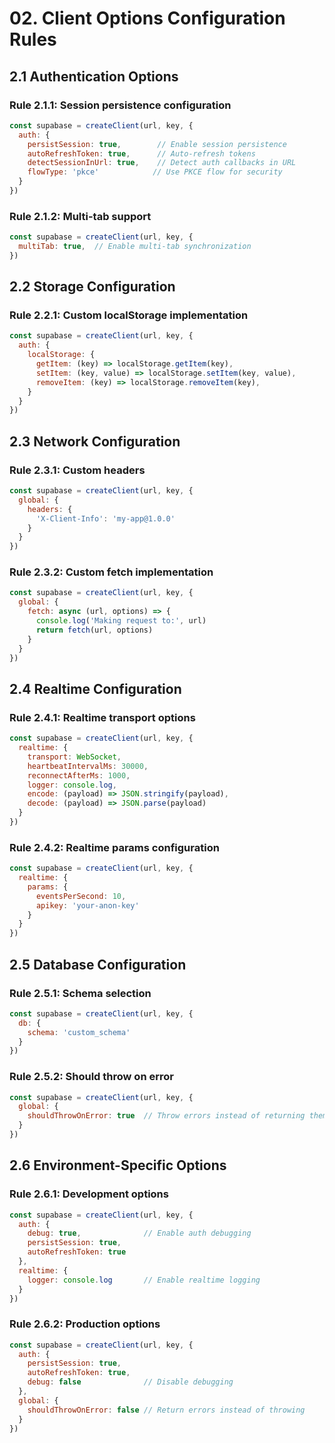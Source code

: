 # 02. Client Options Configuration Rules

## 2.1 Authentication Options

### Rule 2.1.1: Session persistence configuration
```javascript
const supabase = createClient(url, key, {
  auth: {
    persistSession: true,        // Enable session persistence
    autoRefreshToken: true,      // Auto-refresh tokens
    detectSessionInUrl: true,    // Detect auth callbacks in URL
    flowType: 'pkce'            // Use PKCE flow for security
  }
})
```

### Rule 2.1.2: Multi-tab support
```javascript
const supabase = createClient(url, key, {
  multiTab: true,  // Enable multi-tab synchronization
})
```

## 2.2 Storage Configuration

### Rule 2.2.1: Custom localStorage implementation
```javascript
const supabase = createClient(url, key, {
  auth: {
    localStorage: {
      getItem: (key) => localStorage.getItem(key),
      setItem: (key, value) => localStorage.setItem(key, value),
      removeItem: (key) => localStorage.removeItem(key),
    }
  }
})
```

## 2.3 Network Configuration

### Rule 2.3.1: Custom headers
```javascript
const supabase = createClient(url, key, {
  global: {
    headers: {
      'X-Client-Info': 'my-app@1.0.0'
    }
  }
})
```

### Rule 2.3.2: Custom fetch implementation
```javascript
const supabase = createClient(url, key, {
  global: {
    fetch: async (url, options) => {
      console.log('Making request to:', url)
      return fetch(url, options)
    }
  }
})
```

## 2.4 Realtime Configuration

### Rule 2.4.1: Realtime transport options
```javascript
const supabase = createClient(url, key, {
  realtime: {
    transport: WebSocket,
    heartbeatIntervalMs: 30000,
    reconnectAfterMs: 1000,
    logger: console.log,
    encode: (payload) => JSON.stringify(payload),
    decode: (payload) => JSON.parse(payload)
  }
})
```

### Rule 2.4.2: Realtime params configuration
```javascript
const supabase = createClient(url, key, {
  realtime: {
    params: {
      eventsPerSecond: 10,
      apikey: 'your-anon-key'
    }
  }
})
```

## 2.5 Database Configuration

### Rule 2.5.1: Schema selection
```javascript
const supabase = createClient(url, key, {
  db: {
    schema: 'custom_schema'
  }
})
```

### Rule 2.5.2: Should throw on error
```javascript
const supabase = createClient(url, key, {
  global: {
    shouldThrowOnError: true  // Throw errors instead of returning them
  }
})
```

## 2.6 Environment-Specific Options

### Rule 2.6.1: Development options
```javascript
const supabase = createClient(url, key, {
  auth: {
    debug: true,              // Enable auth debugging
    persistSession: true,
    autoRefreshToken: true
  },
  realtime: {
    logger: console.log       // Enable realtime logging
  }
})
```

### Rule 2.6.2: Production options
```javascript
const supabase = createClient(url, key, {
  auth: {
    persistSession: true,
    autoRefreshToken: true,
    debug: false              // Disable debugging
  },
  global: {
    shouldThrowOnError: false // Return errors instead of throwing
  }
})
```